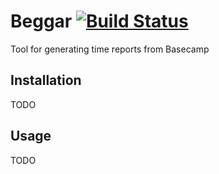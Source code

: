 # Beggar [![Build Status](https://secure.travis-ci.org/bkzl/beggar.png)](http://travis-ci.org/bkzl/beggar)

Tool for generating time reports from Basecamp

## Installation
  TODO

## Usage
  TODO
